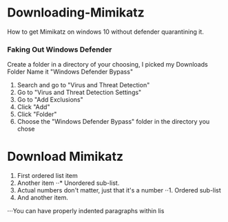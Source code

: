 # Downloading-Mimikatz
How to get Mimikatz on windows 10 without defender quarantining it.

### Faking Out Windows Defender
Create a folder in a directory of your choosing, I picked my Downloads Folder
Name it "Windows Defender Bypass"

1. Search and go to "Virus and Threat Detection"
2. Go to "Virus and Threat Detection Settings" 
3. Go to "Add Exclusions"
4. Click  "Add"
5. Click "Folder"
6. Choose the "Windows Defender Bypass" folder in the directory you chose

# Download Mimikatz

1. First ordered list item
2. Another item
⋅⋅* Unordered sub-list. 
1. Actual numbers don't matter, just that it's a number
⋅⋅1. Ordered sub-list
4. And another item.

⋅⋅⋅You can have properly indented paragraphs within lis
